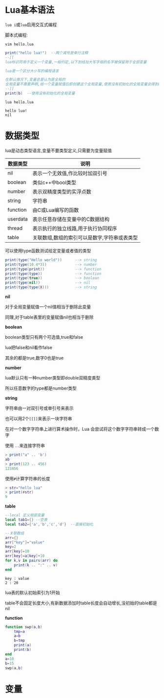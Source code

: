 # Lua基本语法

`lua i`或`lua`启用交互式编程

脚本式编程:

`vim hello.lua`

```lua
print("hello lua!")  --两个减号是单行注释
--[[
lua标识符用于定义一个变量,一般约定,以下划线加大写字母的名字被保留用于全部变量

lua是一个区分大小写的编程语言

在默认情况下,变量总是认为是全局的
全局变量不需要声明,给一个变量赋值后即创建这个全局变量,使用没有初始化的全局变量会得到nil
--]]
print(b)  --使用没有初始化的全局变量
```

`lua hello.lua`

```
hello lua!
nil
```

# 数据类型

lua是动态类型语言,变量不要类型定义,只需要为变量赋值

| 数据类型 | 说明                                         |
| -------- | -------------------------------------------- |
| nil      | 表示一个无效值,作比较时加双引号              |
| boolean  | 类似c++中bool类型                            |
| number   | 表示双精度类型的实浮点数                     |
| string   | 字符串                                       |
| function | 由C或Lua编写的函数                           |
| userdata | 表示任意存储在变量中的C数据结构              |
| thread   | 表示执行的独立线路,用于执行协同程序          |
| table    | 关联数组,数组的索引可以是数字,字符串或表类型 |

可以使用type函数测试给定变量或者值的类型

```lua
print(type("Hello world"))      --> string
print(type(10.4*3))             --> number
print(type(print))              --> function
print(type(type))               --> function
print(type(true))               --> boolean
print(type(nil))                --> nil
print(type(type(X)))            --> string
```

**nil**

对于全局变量赋值一个nil值相当于删除此变量

同理,对于table表里的变量赋值nil也相当于删除

**boolean**

boolean类型只有两个可选值,true和false

lua把false和nil看作false

其余的都是true,数字0也是true

**number**

lua默认只有一种number类型即double双精度类型

所以任意数字的type都是number类型

**string**

字符串由一对双引号或单引号来表示

也可以用2个`[[]]`来表示一块字符串

在对一个数字字符串上进行算术操作时，Lua 会尝试将这个数字字符串转成一个数字

使用 `..`来连接字符串

```lua
> print("a" .. 'b')
ab
> print(123 .. 456)
123456
```

使用`#`计算字符串的长度

```lua
> str="hello lua"
> print(#str)
9
```

**table**

```lua
--local 定义局部变量
local tab1={} --空表
local tab2={'a','b','c','d'}  --直接初始化
```

```lua
--关联数组
arr={}
arr["key"]="value"
key=2
arr[key]=10
arr[key]=a[key]+10
for k,v in pairs(arr) do
    print(k .. ":" .. v)
end
```

```
key : value
2 : 20
```

lua表的默认初始索引为1开始

table不会固定长度大小,有新数据添加时table长度会自动增长,没初始的table都是nil

**function**

```lua
function swp(a,b)
    tmp=a
    a=b
    b=tmp
    print(a)
    print(b)
end
a=10
b=15
swp(a,b)
```

# 变量

